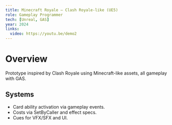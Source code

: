 ```yaml
---
title: Minecraft Royale — Clash Royale-like (UE5)
role: Gameplay Programmer
tech: [Unreal, GAS]
year: 2024
links:
  video: https://youtu.be/demo2
---
```


# Overview
Prototype inspired by Clash Royale using Minecraft-like assets, all gameplay with GAS.

## Systems
- Card ability activation via gameplay events.
- Costs via SetByCaller and effect specs.
- Cues for VFX/SFX and UI.

